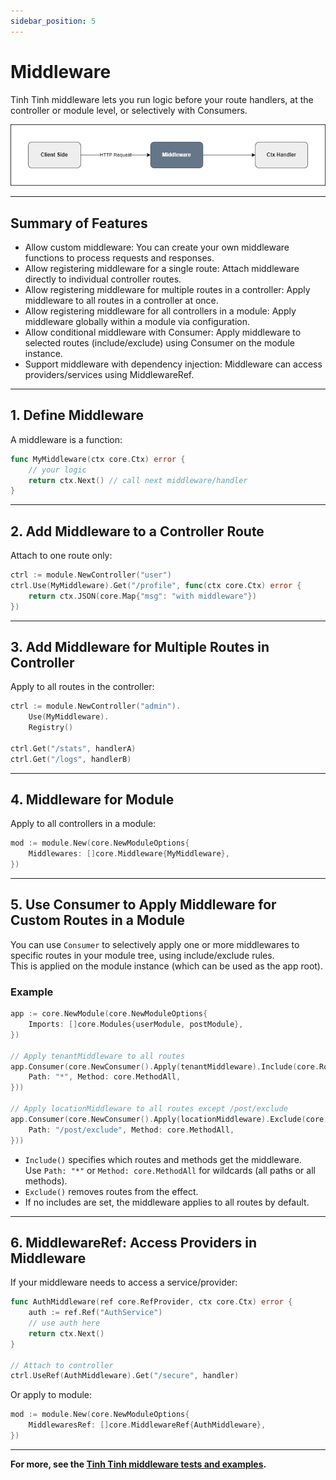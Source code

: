 ```yaml
---
sidebar_position: 5
---
```


# Middleware

Tinh Tinh middleware lets you run logic before your route handlers, at the controller or module level, or selectively with Consumers.

![middleware](./img/middleware.png)

---

## Summary of Features

- Allow custom middleware: You can create your own middleware functions to process requests and responses.
- Allow registering middleware for a single route: Attach middleware directly to individual controller routes.
- Allow registering middleware for multiple routes in a controller: Apply middleware to all routes in a controller at once.
- Allow registering middleware for all controllers in a module: Apply middleware globally within a module via configuration.
- Allow conditional middleware with Consumer: Apply middleware to selected routes (include/exclude) using Consumer on the module instance.
- Support middleware with dependency injection: Middleware can access providers/services using MiddlewareRef.

---

## 1. Define Middleware

A middleware is a function:

```go
func MyMiddleware(ctx core.Ctx) error {
    // your logic
    return ctx.Next() // call next middleware/handler
}
```

---

## 2. Add Middleware to a Controller Route

Attach to one route only:

```go
ctrl := module.NewController("user")
ctrl.Use(MyMiddleware).Get("/profile", func(ctx core.Ctx) error {
    return ctx.JSON(core.Map{"msg": "with middleware"})
})
```

---

## 3. Add Middleware for Multiple Routes in Controller

Apply to all routes in the controller:

```go
ctrl := module.NewController("admin").
    Use(MyMiddleware).
    Registry()

ctrl.Get("/stats", handlerA)
ctrl.Get("/logs", handlerB)
```

---

## 4. Middleware for Module

Apply to all controllers in a module:

```go
mod := module.New(core.NewModuleOptions{
    Middlewares: []core.Middleware{MyMiddleware},
})
```

---

## 5. Use Consumer to Apply Middleware for Custom Routes in a Module

You can use `Consumer` to selectively apply one or more middlewares to specific routes in your module tree, using include/exclude rules.  
This is applied on the module instance (which can be used as the app root).

### Example

```go
app := core.NewModule(core.NewModuleOptions{
    Imports: []core.Modules{userModule, postModule},
})

// Apply tenantMiddleware to all routes
app.Consumer(core.NewConsumer().Apply(tenantMiddleware).Include(core.RoutesPath{
    Path: "*", Method: core.MethodAll,
}))

// Apply locationMiddleware to all routes except /post/exclude
app.Consumer(core.NewConsumer().Apply(locationMiddleware).Exclude(core.RoutesPath{
    Path: "/post/exclude", Method: core.MethodAll,
}))
```

- `Include()` specifies which routes and methods get the middleware.  
  Use `Path: "*"` or `Method: core.MethodAll` for wildcards (all paths or all methods).
- `Exclude()` removes routes from the effect.
- If no includes are set, the middleware applies to all routes by default.

---

## 6. MiddlewareRef: Access Providers in Middleware

If your middleware needs to access a service/provider:

```go
func AuthMiddleware(ref core.RefProvider, ctx core.Ctx) error {
    auth := ref.Ref("AuthService")
    // use auth here
    return ctx.Next()
}

// Attach to controller
ctrl.UseRef(AuthMiddleware).Get("/secure", handler)
```

Or apply to module:

```go
mod := module.New(core.NewModuleOptions{
    MiddlewaresRef: []core.MiddlewareRef{AuthMiddleware},
})
```

---

**For more, see the [Tinh Tinh middleware tests and examples](https://github.com/tinh-tinh/tinhtinh/search?q=middleware).**

